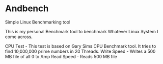 # Andbench
Simple Linux Benchmarking tool

This is my personal Benchmark tool to benchmark Whatever Linux System I come across.

CPU Test - This test is based on Gary Sims CPU Benchmark tool. It tries to find 10,000,000 prime numbers in 20 Threads. 
Write Speed - Writes a 500 MB file of all 0 to /tmp 
Read Speed - Reads 500 MB file
